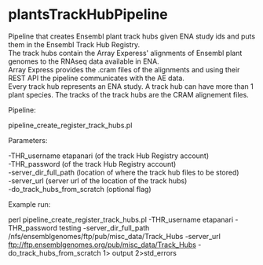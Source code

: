 # plantsTrackHubPipeline
Pipeline that creates Ensembl plant track hubs given ENA study ids and puts them in the Ensembl Track Hub Registry.<br />
The track hubs contain the Array Experess' alignments of Ensembl plant genomes to the RNAseq data available in ENA.<br />
Array Express provides the .cram files of the alignments and using their REST API the pipeline communicates with the AE data.<br />
Every track hub represents an ENA study. A track hub can have more than 1 plant species. The tracks of the track hubs are the CRAM alignement files.<br />

Pipeline:

 pipeline_create_register_track_hubs.pl

Parameters:

-THR_username etapanari   (of the track Hub Registry account) <br />
-THR_password  (of the track Hub Registry account) <br />
-server_dir_full_path  (location of where the track hub files to be stored)<br />
-server_url  (server url of the location of the track hubs)<br />
-do_track_hubs_from_scratch (optional flag) <br />

Example run:

perl pipeline_create_register_track_hubs.pl -THR_username etapanari -THR_password testing -server_dir_full_path /nfs/ensemblgenomes/ftp/pub/misc_data/Track_Hubs -server_url ftp://ftp.ensemblgenomes.org/pub/misc_data/Track_Hubs -do_track_hubs_from_scratch 1> output 2>std_errors


